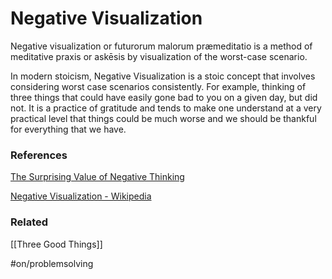 
# Negative Visualization

Negative visualization or futurorum malorum præmeditatio is a method of meditative praxis or askēsis by visualization of the worst-case scenario.

In modern stoicism, Negative Visualization is a stoic concept that involves considering worst case scenarios consistently. For example, thinking of three things that could have easily gone bad to you on a given day, but did not. It is a practice of gratitude and tends to make one understand at a very practical level that things could be much worse and we should be thankful for everything that we have.

### References
[The Surprising Value of Negative Thinking](https://www.psychologytoday.com/us/blog/the-obstacle-is-the-way/201405/the-surprising-value-negative-thinking)

[Negative Visualization - Wikipedia](https://en.wikipedia.org/wiki/Negative_visualization)


### Related
[[Three Good Things]]


#on/problemsolving 